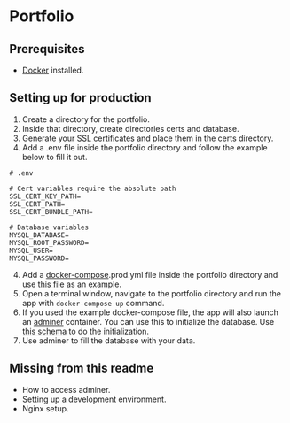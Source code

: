 # Portfolio

## Prerequisites

- [Docker](https://www.docker.com/) installed.

## Setting up for production

1. Create a directory for the portfolio.
2. Inside that directory, create directories certs and database.
3. Generate your [SSL certificates](https://www.cloudflare.com/en-gb/learning/ssl/what-is-an-ssl-certificate/) and place them in the certs directory.
4. Add a .env file inside the portfolio directory and follow the example below to fill it out.

```
# .env

# Cert variables require the absolute path
SSL_CERT_KEY_PATH=
SSL_CERT_PATH=
SSL_CERT_BUNDLE_PATH=

# Database variables
MYSQL_DATABASE=
MYSQL_ROOT_PASSWORD=
MYSQL_USER=
MYSQL_PASSWORD=
```

4. Add a [docker-compose](https://docs.docker.com/compose/).prod.yml file inside the portfolio directory and use [this file](docker-compose.prod.yml) as an example.
5. Open a terminal window, navigate to the portfolio directory and run the app with `docker-compose up` command.
6. If you used the example docker-compose file, the app will also launch an [adminer](https://www.adminer.org/) container. You can use this to initialize the database. Use [this schema](db-schema.sql) to do the initialization.
7. Use adminer to fill the database with your data.

## Missing from this readme

- How to access adminer.
- Setting up a development environment.
- Nginx setup.

